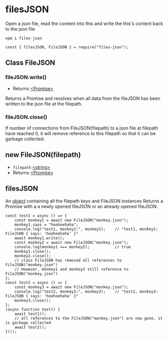 # filesJSON
Open a json file, read the content into this and write the this's content back to the json file

<pre><code>npm i files-json

const { filesJSON, FileJSON } = require("files-json");</code></pre>

<h2>Class FileJSON</h2>
<h3>fileJSON.write()</h3>
<ul>
    <li>Returns <a href="https://developer.mozilla.org/en-US/docs/Web/JavaScript/Reference/Global_Objects/Promise">&lt;Promise&gt;</a></li>
</ul>
Returns a Promise and resolves when all data from the fileJSON has been written to the json file at the filepath.
<h3>fileJSON.close()</h3>
If number of connections from FileJSON(filepath) to a json file at filepath have reached 0, it will remove reference to this filepath so that it can be garbage collected.
<h2>new FileJSON(filepath)</h2>
<ul>
    <li><code>filepath</code> <a href="https://developer.mozilla.org/en-US/docs/Web/JavaScript/Data_structures#String_type">&lt;string&gt;</a></li>
    <li>Returns <a href="https://developer.mozilla.org/en-US/docs/Web/JavaScript/Reference/Global_Objects/Promise">&lt;Promise&gt;</a></li>
</ul>
<h2>filesJSON</h2>
An <a href="https://developer.mozilla.org/en-US/docs/Web/JavaScript/Reference/Global_Objects/Object">object</a> containing all the filepath keys and FileJSON instances
Returns a Promise with a a newly opened fileJSON or an already opened fileJSON.
<pre><code>const test1 = async () => {
    const monkey1 = await new FileJSON("monkey.json");
    monkey1.says = "hoehoehaha";
    console.log("test1, monkey1:", monkey1);    // "test1, monkey1: FileJSON { says: 'hoehoehaha' }"
    await monkey1.write();
    const monkey2 = await new FileJSON("monkey.json");
    console.log(monkey1 === monkey2);           // true
    monkey1.close();
    monkey2.close();
    // class FileJSON has removed all references to FileJSON("monkey.json")
    // However, monkey1 and monkey2 still reference to FileJSON("monkey.json")
};
const test2 = async () => {
    const monkey3 = await new FileJSON("monkey.json");
    console.log("test2, monkey3:", monkey3);    // "test2, monkey3: FileJSON { says: 'hoehoehaha' }"
    monkey3.close();
};
(async function test() {
    await test1();
    // all references to the FileJSON("monkey.json") are now gone, it is garbage collected
    await test2();
})();</code></pre>